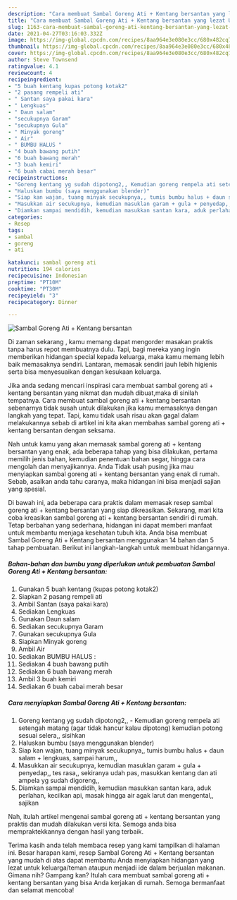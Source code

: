 ```yaml
---
description: "Cara membuat Sambal Goreng Ati + Kentang bersantan yang lezat Untuk Jualan"
title: "Cara membuat Sambal Goreng Ati + Kentang bersantan yang lezat Untuk Jualan"
slug: 1163-cara-membuat-sambal-goreng-ati-kentang-bersantan-yang-lezat-untuk-jualan
date: 2021-04-27T03:16:03.332Z
image: https://img-global.cpcdn.com/recipes/8aa964e3e080e3cc/680x482cq70/sambal-goreng-ati-kentang-bersantan-foto-resep-utama.jpg
thumbnail: https://img-global.cpcdn.com/recipes/8aa964e3e080e3cc/680x482cq70/sambal-goreng-ati-kentang-bersantan-foto-resep-utama.jpg
cover: https://img-global.cpcdn.com/recipes/8aa964e3e080e3cc/680x482cq70/sambal-goreng-ati-kentang-bersantan-foto-resep-utama.jpg
author: Steve Townsend
ratingvalue: 4.1
reviewcount: 4
recipeingredient:
- "5 buah kentang kupas potong kotak2"
- "2 pasang rempeli ati"
- " Santan saya pakai kara"
- " Lengkuas"
- " Daun salam"
- "secukupnya Garam"
- "secukupnya Gula"
- " Minyak goreng"
- " Air"
- " BUMBU HALUS "
- "4 buah bawang putih"
- "6 buah bawang merah"
- "3 buah kemiri"
- "6 buah cabai merah besar"
recipeinstructions:
- "Goreng kentang yg sudah dipotong2,, Kemudian goreng rempela ati setengah matang (agar tidak hancur kalau dipotong) kemudian potong sesuai selera,, sisihkan"
- "Haluskan bumbu (saya menggunakan blender)"
- "Siap kan wajan, tuang minyak secukupnya,, tumis bumbu halus + daun salam + lengkuas, sampai harum,,"
- "Masukkan air secukupnya, kemudian masuklan garam + gula + penyedap,, tes rasa,, sekiranya udah pas, masukkan kentang dan ati ampela yg sudah digoreng,,"
- "Diamkan sampai mendidih, kemudian masukkan santan kara, aduk perlahan, kecilkan api, masak hingga air agak larut dan mengental,, sajikan"
categories:
- Resep
tags:
- sambal
- goreng
- ati

katakunci: sambal goreng ati 
nutrition: 194 calories
recipecuisine: Indonesian
preptime: "PT10M"
cooktime: "PT30M"
recipeyield: "3"
recipecategory: Dinner

---
```



![Sambal Goreng Ati + Kentang bersantan](https://img-global.cpcdn.com/recipes/8aa964e3e080e3cc/680x482cq70/sambal-goreng-ati-kentang-bersantan-foto-resep-utama.jpg)

Di zaman  sekarang , kamu memang dapat mengorder masakan praktis tanpa harus repot membuatnya dulu. Tapi, bagi mereka yang ingin memberikan hidangan special kepada keluarga, maka kamu memang lebih baik memasaknya sendiri. Lantaran, memasak sendiri jauh lebih higienis serta bisa menyesuaikan dengan kesukaan keluarga.

Jika anda sedang mencari inspirasi cara membuat sambal goreng ati + kentang bersantan yang nikmat dan mudah dibuat,maka di sinilah tempatnya. Cara membuat sambal goreng ati + kentang bersantan  sebenarnya tidak susah untuk dilakukan jika kamu memasaknya dengan langkah yang tepat. Tapi, kamu tidak usah risau akan gagal dalam melakukannya 
sebab di artikel ini kita akan membahas sambal goreng ati + kentang bersantan dengan seksama.  



Nah untuk kamu yang akan memasak sambal goreng ati + kentang bersantan yang enak, ada beberapa tahap yang bisa dilakukan, pertama memilih jenis bahan, kemudian penentuan bahan segar, hingga cara mengolah dan menyajikannya. Anda Tidak usah pusing jika mau menyiapkan sambal goreng ati + kentang bersantan yang enak di rumah. Sebab, asalkan anda  tahu caranya, maka hidangan ini bisa menjadi sajian yang spesial.

Di bawah ini, ada beberapa cara praktis  dalam memasak resep sambal goreng ati + kentang bersantan yang siap dikreasikan. Sekarang, mari kita coba kreasikan sambal goreng ati + kentang bersantan sendiri di rumah. Tetap berbahan yang sederhana, hidangan ini dapat memberi manfaat untuk membantu menjaga kesehatan tubuh kita. Anda bisa membuat Sambal Goreng Ati + Kentang bersantan menggunakan 14 bahan dan 5 tahap pembuatan. Berikut ini langkah-langkah untuk membuat hidangannya.

<!--inarticleads1-->

##### Bahan-bahan dan bumbu yang diperlukan untuk pembuatan Sambal Goreng Ati + Kentang bersantan:

1. Gunakan 5 buah kentang (kupas potong kotak2)
1. Siapkan 2 pasang rempeli ati
1. Ambil  Santan (saya pakai kara)
1. Sediakan  Lengkuas
1. Gunakan  Daun salam
1. Sediakan secukupnya Garam
1. Gunakan secukupnya Gula
1. Siapkan  Minyak goreng
1. Ambil  Air
1. Sediakan  BUMBU HALUS :
1. Sediakan 4 buah bawang putih
1. Sediakan 6 buah bawang merah
1. Ambil 3 buah kemiri
1. Sediakan 6 buah cabai merah besar




<!--inarticleads2-->

##### Cara menyiapkan Sambal Goreng Ati + Kentang bersantan:

1. Goreng kentang yg sudah dipotong2,, - Kemudian goreng rempela ati setengah matang (agar tidak hancur kalau dipotong) kemudian potong sesuai selera,, sisihkan
1. Haluskan bumbu (saya menggunakan blender)
1. Siap kan wajan, tuang minyak secukupnya,, tumis bumbu halus + daun salam + lengkuas, sampai harum,,
1. Masukkan air secukupnya, kemudian masuklan garam + gula + penyedap,, tes rasa,, sekiranya udah pas, masukkan kentang dan ati ampela yg sudah digoreng,,
1. Diamkan sampai mendidih, kemudian masukkan santan kara, aduk perlahan, kecilkan api, masak hingga air agak larut dan mengental,, sajikan




Nah, itulah artikel mengenai  sambal goreng ati + kentang bersantan  yang praktis dan mudah dilakukan versi kita. Semoga anda bisa mempraktekkannya dengan hasil yang terbaik. 

Terima kasih anda telah membaca resep yang kami tampilkan di halaman ini. Besar harapan kami, resep  Sambal Goreng Ati + Kentang bersantan yang mudah di atas dapat membantu Anda menyiapkan hidangan yang lezat untuk keluarga/teman ataupun menjadi ide dalam berjualan makanan. Gimana nih? Gampang kan? Itulah cara membuat sambal goreng ati + kentang bersantan yang bisa Anda kerjakan di rumah. Semoga bermanfaat dan selamat mencoba!

